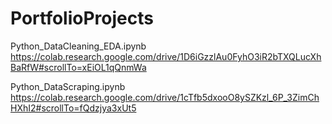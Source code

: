 # PortfolioProjects

Python_DataCleaning_EDA.ipynb 
https://colab.research.google.com/drive/1D6iGzzlAu0FyhO3iR2bTXQLucXhBaRfW#scrollTo=xEiOL1qQnmWa

Python_DataScraping.ipynb
https://colab.research.google.com/drive/1cTfb5dxooO8ySZKzl_6P_3ZimChHXhI2#scrollTo=fQdzjya3xUt5
